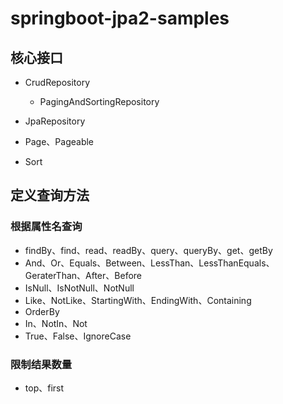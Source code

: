 # springboot-jpa2-samples



## 核心接口
- CrudRepository
  - PagingAndSortingRepository
- JpaRepository


- Page、Pageable
- Sort

## 定义查询方法

### 根据属性名查询

- findBy、find、read、readBy、query、queryBy、get、getBy
- And、Or、Equals、Between、LessThan、LessThanEquals、GeraterThan、After、Before
- IsNull、IsNotNull、NotNull
- Like、NotLike、StartingWith、EndingWith、Containing 
- OrderBy
- In、NotIn、Not
- True、False、IgnoreCase

### 限制结果数量

- top、first
